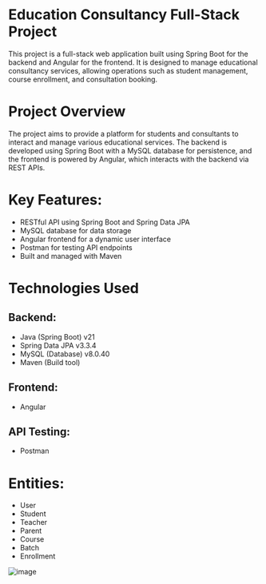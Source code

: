 # Education Consultancy Full-Stack Project
This project is a full-stack web application built using Spring Boot for the backend and Angular for the frontend. It is designed to manage educational consultancy services, allowing operations such as student management, course enrollment, and consultation booking.

# Project Overview
The project aims to provide a platform for students and consultants to interact and manage various educational services. The backend is developed using Spring Boot with a MySQL database for persistence, and the frontend is powered by Angular, which interacts with the backend via REST APIs.

# Key Features:
- RESTful API using Spring Boot and Spring Data JPA
- MySQL database for data storage
- Angular frontend for a dynamic user interface
- Postman for testing API endpoints
- Built and managed with Maven
# Technologies Used
## Backend:
- Java (Spring Boot) v21
- Spring Data JPA v3.3.4
- MySQL (Database) v8.0.40
- Maven (Build tool)
## Frontend:
- Angular
## API Testing:
- Postman

# Entities:
- User
- Student
- Teacher
- Parent
- Course
- Batch
- Enrollment


![image](https://github.com/user-attachments/assets/666f4696-a4f2-484a-9c84-1fab0982bbf2)

